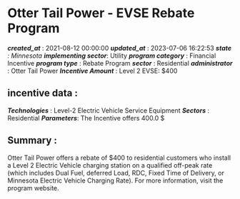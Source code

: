 # Otter Tail Power - EVSE Rebate Program 
 ***created_at*** : 2021-08-12 00:00:00 
 ***updated_at*** : 2023-07-06 16:22:53 
 ***state** : Minnesota 
 **implementing sector***: Utility 
 ***program category*** : Financial Incentive 
 ***program type*** : Rebate Program 
 ***sector*** : Residential 
 ***administrator*** : Otter Tail Power 
 ***Incentive Amount*** : Level 2 EVSE: $400

 
 ## incentive data : 
 ***Technologies*** : Level-2 Electric Vehicle Service Equipment 
 ***Sectors*** : Residential 
 ***Parameters***: The Incentive offers 400.0 $ 
 
 ## Summary : 
 Otter Tail Power offers a rebate of $400 to residential customers who install
a Level 2 Electric Vehicle charging station on a qualified off-peak rate
(which includes Dual Fuel, deferred Load, RDC, Fixed Time of Delivery, or
Minnesota Electric Vehicle Charging Rate). For more information, visit the
program website.

 
 